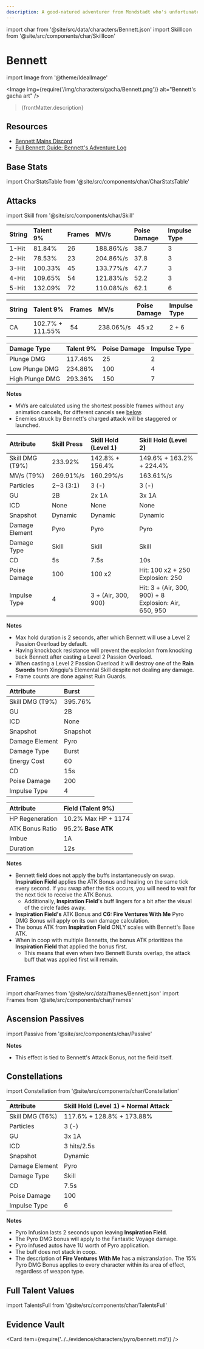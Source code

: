 ```yaml
---
description: A good-natured adventurer from Mondstadt who's unfortunately extremely unlucky.
---
```


import char from '@site/src/data/characters/Bennett.json'
import SkillIcon from '@site/src/components/char/SkillIcon'

# Bennett

import Image from '@theme/IdealImage'

<Image img={require('/img/characters/gacha/Bennett.png')} alt="Bennett's gacha art" />
<blockquote>{frontMatter.description}</blockquote>

## Resources

* [Bennett Mains Discord](https://discord.gg/qrjeEyejsd)
* [Full Bennett Guide: Bennett's Adventure Log](https://keqingmains.com/bennett/)

## Base Stats

import CharStatsTable from '@site/src/components/char/CharStatsTable'

<CharStatsTable char={char} />

## Attacks

import Skill from '@site/src/components/char/Skill'

<Tabs>
<TabItem value='na' label='Normal Attacks'>
<SkillIcon char={char} skill='na' />
<div class='talent-columns'>
<Skill char={char} skill='na' sectionFilter='Normal Attack' />

| String | Talent 9% | Frames | MV/s      | Poise Damage | Impulse Type |
| :----- | :-------- | :----- | :-------- | :----------- | :----------- |
| 1-Hit  | 81.84%    | 26     | 188.86%/s | 38.7         | 3            |
| 2-Hit  | 78.53%    | 23     | 204.86%/s | 37.8         | 3            |
| 3-Hit  | 100.33%   | 45     | 133.77%/s | 47.7         | 3            |
| 4-Hit  | 109.65%   | 54     | 121.83%/s | 52.2         | 3            |
| 5-Hit  | 132.09%   | 72     | 110.08%/s | 62.1         | 6            |

</div>
<div class='talent-columns'>
<Skill char={char} skill='na' sectionFilter='Charged Attack' />

| String | Talent 9%        | Frames | MV/s       | Poise Damage | Impulse Type |
| :----- | :--------------- | :----- | :--------- | :----------- | :----------- |
| CA     | 102.7% + 111.55% | 54     | 238.06%/s  | 45 x2        | 2 + 6        |

</div>
<div class='talent-columns'>
<Skill char={char} skill='na' sectionFilter='Plunging Attack' />

| Damage Type     | Talent 9% | Poise Damage | Impulse Type |
| :-------------- | :-------- | :----------- | :----------- |
| Plunge DMG      | 117.46%   | 25           | 2            |
| Low Plunge DMG  | 234.86%   | 100          | 4            |
| High Plunge DMG | 293.36%   | 150          | 7            |

</div>

**Notes**

* MV/s are calculated using the shortest possible frames without any animation cancels, for different cancels see [below](#frames).
* Enemies struck by Bennett's charged attack will be staggered or launched.

</TabItem>

<TabItem value='e' label='Skill'>
<SkillIcon char={char} skill='e' />
<div class='talent-columns'>
<Skill char={char} skill='e' />

| Attribute         | Skill Press | Skill Hold \(Level 1\) | Skill Hold \(Level 2\)                                        |
| :---------------- | :---------- | :--------------------- | :------------------------------------------------------------ |
| Skill DMG \(T9%\) | 233.92%     | 142.8% + 156.4%        | 149.6% + 163.2% + 224.4%                                      |
| MV/s \(T9%\)      | 269.91%/s   | 160.29%/s              | 163.61%/s                                                     |
| Particles         | 2~3 \(3:1\) | 3 \(-\)                | 3 \(-\)                                                       |
| GU                | 2B          | 2x 1A                  | 3x 1A                                                         |
| ICD               | None        | None                   | None                                                          |
| Snapshot          | Dynamic     | Dynamic                | Dynamic                                                       |
| Damage Element    | Pyro        | Pyro                   | Pyro                                                          |
| Damage Type       | Skill       | Skill                  | Skill                                                         |
| CD                | 5s          | 7.5s                   | 10s                                                           |
| Poise Damage      | 100         | 100 x2                 | Hit: 100 x2 + 250 <br/> Explosion: 250                        |
| Impulse Type      | 4           | 3 + \(Air, 300, 900\)  | Hit: 3 + \(Air, 300, 900\) + 8 <br/> Explosion: Air, 650, 950 |

</div>

**Notes**

* Max hold duration is 2 seconds, after which Bennett will use a Level 2 Passion Overload by default.
* Having knockback resistance will prevent the explosion from knocking back Bennett after casting a Level 2 Passion Overload.
* When casting a Level 2 Passion Overload it will destroy one of the **Rain Swords** from Xingqiu's Elemental Skill despite not dealing any damage.
* Frame counts are done against Ruin Guards.

</TabItem>

<TabItem value='q' label='Burst'>
<SkillIcon char={char} skill='q' />
<div class='talent-columns'>
<Skill char={char} skill='q' sectionFilter='' />

| Attribute         | Burst    |
| :---------------- | :------- |
| Skill DMG \(T9%\) | 395.76%  |
| GU                | 2B       |
| ICD               | None     |
| Snapshot          | Snapshot |
| Damage Element    | Pyro     |
| Damage Type       | Burst    |
| Energy Cost       | 60       |
| CD                | 15s      |
| Poise Damage      | 200      |
| Impulse Type      | 4        |

</div>
<div class='talent-columns'>
<Skill char={char} skill='q' sectionFilter='Inspiration Field' />

| Attribute       | Field \(Talent 9%\) |
| :-------------- | :------------------ |
| HP Regeneration | 10.2% Max HP + 1174 |
| ATK Bonus Ratio | 95.2% **Base ATK**  |
| Imbue           | 1A                  |
| Duration        | 12s                 |

</div>

**Notes**

* Bennett field does not apply the buffs instantaneously on swap. **Inspiration Field** applies the ATK Bonus and healing on the same tick every second. If you swap after the tick occurs, you will need to wait for the next tick to receive the ATK Bonus.
  * Additionally, **Inspiration Field**'s buff lingers for a bit after the visual of the circle fades away.
* **Inspiration Field's** ATK Bonus and **C6: Fire Ventures With Me** Pyro DMG Bonus will apply on its own damage calculation.
* The bonus ATK from **Inspiration Field** ONLY scales with Bennett's Base ATK.
* When in coop with multiple Bennetts, the bonus ATK prioritizes the **Inspiration Field** that applied the bonus first.
  * This means that even when two Bennett Bursts overlap, the attack buff that was applied first will remain.

</TabItem>
</Tabs>

## Frames

import charFrames from '@site/src/data/frames/Bennett.json'
import Frames from '@site/src/components/char/Frames'

<Frames data={charFrames} />

## Ascension Passives

import Passive from '@site/src/components/char/Passive'

<Tabs>
<TabItem value='passive' label='Passive'>
<Passive char={char} passive={2} />
</TabItem>

<TabItem value='a1' label='Ascension 1'>
<Passive char={char} passive={0} />

</TabItem>

<TabItem value='a4' label='Ascension 4'>
<Passive char={char} passive={1} />

**Notes**

* This effect is tied to Bennett's Attack Bonus, not the field itself.

</TabItem>
</Tabs>

## Constellations

import Constellation from '@site/src/components/char/Constellation'

<Tabs>
<TabItem value='c1' label='C1'>
<Constellation char={char} constellation={1} />
</TabItem>

<TabItem value='c2' label='C2'>
<Constellation char={char} constellation={2} />
</TabItem>

<TabItem value='c3' label='C3'>
<Constellation char={char} constellation={3} />
</TabItem>

<TabItem value='c4' label='C4'>
<Constellation char={char} constellation={4} />

| Attribute         | Skill Hold \(Level 1\) + Normal Attack |
| :---------------- | :------------------------------------- |
| Skill DMG \(T6%\) | 117.6% + 128.8% + 173.88%              |
| Particles         | 3 \(-\)                                |
| GU                | 3x 1A                                  |
| ICD               | 3 hits/2.5s                            |
| Snapshot          | Dynamic                                |
| Damage Element    | Pyro                                   |
| Damage Type       | Skill                                  |
| CD                | 7.5s                                   |
| Poise Damage      | 100                                    |
| Impulse Type      | 6                                      |

</TabItem>

<TabItem value='c5' label='C5'>
<Constellation char={char} constellation={5} />
</TabItem>

<TabItem value='c6' label='C6'>
<Constellation char={char} constellation={6} />

**Notes**

* Pyro Infusion lasts 2 seconds upon leaving **Inspiration Field**.
* The Pyro DMG bonus will apply to the Fantastic Voyage damage.
* Pyro infused autos have 1U worth of Pyro application.
* The buff does not stack in coop.
* The description of **Fire Ventures With Me** has a mistranslation. The 15% Pyro DMG Bonus applies to every character within its area of effect, regardless of weapon type.

</TabItem>
</Tabs>

## Full Talent Values

import TalentsFull from '@site/src/components/char/TalentsFull'

<TalentsFull char={char}/>

## Evidence Vault

<Card item={require('../../evidence/characters/pyro/bennett.md')} />
